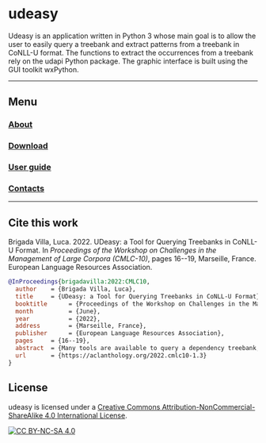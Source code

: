 # udeasy

Udeasy is an application written in Python 3 whose main goal is to allow
the user to easily query a treebank and extract patterns from a treebank in
CoNLL-U format.
The functions to extract the occurrences from a treebank rely on the udapi
Python package. The graphic interface is built using the GUI toolkit
wxPython.

___

## Menu

### [About](about.md)
### [Download](download.md)
### [User guide](user_guide.md)
### [Contacts](contacts.md)

___

## Cite this work

Brigada Villa, Luca. 2022. UDeasy: a Tool for Querying Treebanks in CoNLL-U Format. In _Proceedings of the Workshop on Challenges in the Management of Large Corpora (CMLC-10)_, pages 16--19, Marseille, France. European Language Resources Association.

```bibtex
@InProceedings{brigadavilla:2022:CMLC10,
  author    = {Brigada Villa, Luca},
  title     = {UDeasy: a Tool for Querying Treebanks in CoNLL-U Format},
  booktitle      = {Proceedings of the Workshop on Challenges in the Management of Large Corpora (CMLC-10)},
  month          = {June},
  year           = {2022},
  address        = {Marseille, France},
  publisher      = {European Language Resources Association},
  pages     = {16--19},
  abstract  = {Many tools are available to query a dependency treebank, but they require the users to know a query language. In this paper I present UDeasy, an application whose main goal is to allow the users to easily query and extract patterns from a dependency treebank in CoNLL-U format.},
  url       = {https://aclanthology.org/2022.cmlc10-1.3}
}
```

## License

udeasy is licensed under a [Creative Commons Attribution-NonCommercial-ShareAlike 4.0 International License][cc-by-nc-sa].

[![CC BY-NC-SA 4.0][cc-by-nc-sa-image]][cc-by-nc-sa]

[cc-by-nc-sa]: http://creativecommons.org/licenses/by-nc-sa/4.0/
[cc-by-nc-sa-image]: https://licensebuttons.net/l/by-nc-sa/4.0/88x31.png
